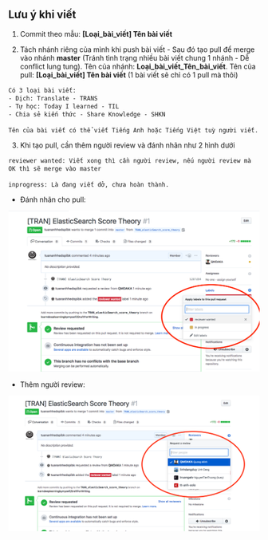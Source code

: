 ## Lưu ý khi viết

1. Commit theo mẫu: **[Loại_bài_viết] Tên bài viết**

2. Tách nhánh riêng của mình khi push bài viết - Sau đó tạo pull để merge vào nhánh **master** (Tránh tình trạng nhiều bài viết chung 1 nhánh - Dễ conflict lung tung). Tên của nhánh: **Loại_bài_viết_Tên_bài_viết**. Tên của pull: **[Loại_bài_viết] Tên bài viết** (1 bài viết sẽ chỉ có 1 pull mà thôi)

```
Có 3 loại bài viết:
- Dịch: Translate - TRANS
- Tự học: Today I learned - TIL
- Chia sẻ kiến thức - Share Knowledge - SHKN

Tên của bài viết có thể viết Tiếng Anh hoặc Tiếng Việt tuỳ người viết.
```

3. Khi tạo pull, cần thêm người review và đánh nhãn như 2 hình dưới

```
reviewer wanted: Viết xong thì cần người review, nếu người review mà OK thì sẽ merge vào master

inprogress: Là đang viết dở, chưa hoàn thành.
```

- Đánh nhãn cho pull:

<img src="ImagesReadme/pic1.png" alt="Readme pic 1" title="Readme pic 1">

- Thêm người review:

<img src="ImagesReadme/pic2.png" alt="Readme pic 2" title="Readme pic 2">
